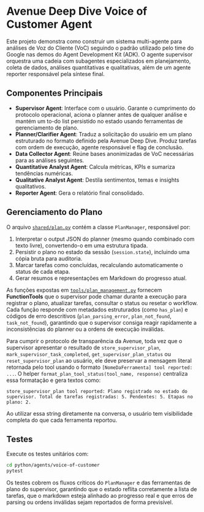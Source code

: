 # Avenue Deep Dive Voice of Customer Agent

Este projeto demonstra como construir um sistema multi-agente para análises de
Voz do Cliente (VoC) seguindo o padrão utilizado pelo time do Google nas demos
do Agent Development Kit (ADK). O agente supervisor orquestra uma cadeia com
subagentes especializados em planejamento, coleta de dados, análises
quantitativas e qualitativas, além de um agente reporter responsável pela
síntese final.

## Componentes Principais

- **Supervisor Agent**: Interface com o usuário. Garante o cumprimento do
  protocolo operacional, aciona o planner antes de qualquer análise e mantém um
  to-do list persistido no estado usando ferramentas de gerenciamento de plano.
- **Planner/Clarifier Agent**: Traduz a solicitação do usuário em um plano
  estruturado no formato definido pela Avenue Deep Dive. Produz tarefas com
  ordem de execução, agente responsável e flag de conclusão.
- **Data Collector Agent**: Reúne bases anonimizadas de VoC necessárias para as
  análises seguintes.
- **Quantitative Analyst Agent**: Calcula métricas, KPIs e sumariza tendências
  numéricas.
- **Qualitative Analyst Agent**: Destila sentimentos, temas e insights
  qualitativos.
- **Reporter Agent**: Gera o relatório final consolidado.

## Gerenciamento do Plano

O arquivo [`shared/plan.py`](voice_of_customer/shared/plan.py) contém a classe
`PlanManager`, responsável por:

1. Interpretar o output JSON do planner (mesmo quando combinado com texto
   livre), convertendo-o em uma estrutura tipada.
2. Persistir o plano no estado da sessão (`session.state`), incluindo uma cópia
   bruta para auditoria.
3. Marcar tarefas como concluídas, recalculando automaticamente o status de cada
   etapa.
4. Gerar resumos e representações em Markdown do progresso atual.

As funções expostas em [`tools/plan_management.py`](voice_of_customer/tools/plan_management.py)
fornecem **FunctionTools** que o supervisor pode chamar durante a execução para
registrar o plano, atualizar tarefas, consultar o status ou resetar o workflow.
Cada função responde com metadados estruturados (como `has_plan`) e códigos de
erro descritivos (`plan_parsing_error`, `plan_not_found`, `task_not_found`),
garantindo que o supervisor consiga reagir rapidamente a inconsistências do
planner ou a ordens de execução inválidas.

Para cumprir o protocolo de transparência da Avenue, toda vez que o supervisor
apresentar o resultado de `store_supervisor_plan`, `mark_supervisor_task_completed`,
`get_supervisor_plan_status` ou `reset_supervisor_plan` ao usuário, ele deve
preservar a mensagem literal retornada pelo tool usando o formato
`[NomeDaFerramenta] tool reported: ...`. O helper
`format_plan_tool_status(tool_name, response)` centraliza essa formatação e
gera textos como:

```
store_supervisor_plan tool reported: Plano registrado no estado do supervisor. Total de tarefas registradas: 5. Pendentes: 5. Etapas no plano: 2.
```

Ao utilizar essa string diretamente na conversa, o usuário tem visibilidade
completa do que cada ferramenta reportou.


## Testes

Execute os testes unitários com:

```bash
cd python/agents/voice-of-customer
pytest
```

Os testes cobrem os fluxos críticos do `PlanManager` e das ferramentas de plano
do supervisor, garantindo que o estado reflita corretamente a lista de tarefas,
que o markdown esteja alinhado ao progresso real e que erros de parsing ou
ordens inválidas sejam reportados de forma previsível.
